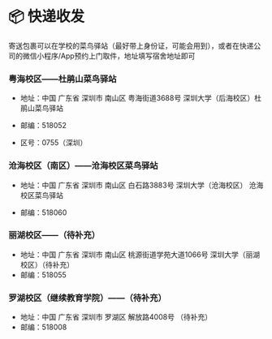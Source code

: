# :package: 快递收发

寄送包裹可以在学校的菜鸟驿站（最好带上身份证，可能会用到），或者在快递公司的微信小程序/App预约上门取件，地址填写宿舍地址即可

### 粤海校区——杜鹃山菜鸟驿站

* 地址：中国 广东省 深圳市 南山区 粤海街道3688号 深圳大学（后海校区）杜鹃山菜鸟驿站

* 邮编：518052 

* 区号：0755（深圳）

  

### 沧海校区（南区）——沧海校区菜鸟驿站

* 地址：中国 广东省 深圳市 南山区 白石路3883号 深圳大学（沧海校区） 沧海校区菜鸟驿站

* 邮编：518060 

  

### 丽湖校区——（待补充）

* 地址：中国 广东省 深圳市 南山区 桃源街道学苑大道1066号 深圳大学（丽湖校区）（待补充）
* 邮编：518055 



### 罗湖校区（继续教育学院）——（待补充）

* 地址：中国 广东省 深圳市 罗湖区 解放路4008号 （待补充）
* 邮编：518008 